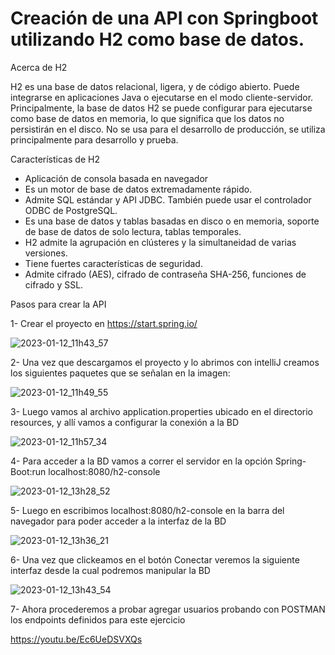 # Creación de una API con Springboot utilizando H2 como base de datos.

Acerca de H2

H2 es una base de datos relacional, ligera, y de código abierto. Puede integrarse en aplicaciones Java o ejecutarse en el modo cliente-servidor. Principalmente, la base de datos H2 se puede configurar para ejecutarse como base de datos en memoria, lo que significa que los datos no persistirán en el disco. No se usa para el desarrollo de producción, se utiliza principalmente para desarrollo y prueba.

Características de H2

- Aplicación de consola basada en navegador
- Es un motor de base de datos extremadamente rápido.
- Admite SQL estándar y API JDBC. También puede usar el controlador ODBC de PostgreSQL.
- Es una base de datos y tablas basadas en disco o en memoria, soporte de base de datos de solo lectura, tablas temporales.
- H2 admite la agrupación en clústeres y la simultaneidad de varias versiones.
- Tiene fuertes características de seguridad.
- Admite cifrado (AES), cifrado de contraseña SHA-256, funciones de cifrado y SSL.


Pasos para crear la API

1- Crear el proyecto en https://start.spring.io/

![2023-01-12_11h43_57](https://user-images.githubusercontent.com/72228855/212097041-8854f277-3c2a-4e5c-be89-5dd311bd6688.png)

2- Una vez que descargamos el proyecto y lo abrimos con intelliJ creamos los siguientes paquetes que se señalan en la imagen:

![2023-01-12_11h49_55](https://user-images.githubusercontent.com/72228855/212098766-ceed1625-cb2b-438b-b79a-a5156d4f58f4.png)

3- Luego vamos al archivo application.properties ubicado en el directorio resources, y allí vamos a configurar la conexión a la BD

![2023-01-12_11h57_34](https://user-images.githubusercontent.com/72228855/212100593-c13ed99b-bcb2-4d01-8560-9d97a625da64.png)

4- Para acceder a la BD vamos a correr el servidor en la opción Spring-Boot:run  localhost:8080/h2-console

![2023-01-12_13h28_52](https://user-images.githubusercontent.com/72228855/212125618-e31ea8e6-40fd-4446-b7b6-82831e5e0cb6.png)

5- Luego en escribimos localhost:8080/h2-console en la barra del navegador para poder acceder a la interfaz de la BD

![2023-01-12_13h36_21](https://user-images.githubusercontent.com/72228855/212126436-cc783b87-3154-4951-9cb1-c07af1343eae.png)

6- Una vez que clickeamos en el botón Conectar veremos la siguiente interfaz desde la cual podremos manipular la BD

![2023-01-12_13h43_54](https://user-images.githubusercontent.com/72228855/212128466-5424c69b-7bd8-4079-b3a2-754c4cdbfba5.png)

7- Ahora procederemos a probar agregar usuarios probando con POSTMAN los endpoints definidos para este ejercicio

https://youtu.be/Ec6UeDSVXQs















